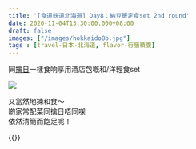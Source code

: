 ```yaml
---
title: '[食道鉄道北海道] Day8：納豆飯定食set 2nd round'
date: 2020-11-04T13:30:00.000+08:00
draft: false
images: ["/images/hokkaido8b.jpg"]
tags : [travel-日本-北海道, flavor-行膳積腹]
---
```


同[擒日](https://hidie.net/hokkaido7a/)一樣食响享用酒店包嘅和/洋輕食set  

![](/images/hokkaido8b.jpg)
 
又當然地揀和食～  
啲家常配菜同擒日唔同㗎  
依然清簡而飽足呢！  
  
  
{{<hokkaido>}}
